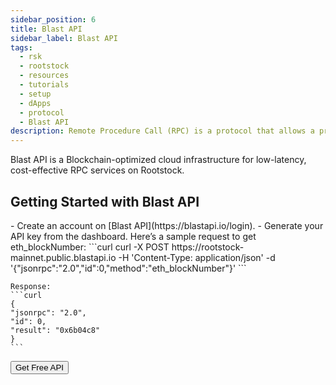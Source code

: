 ```yaml
---
sidebar_position: 6
title: Blast API
sidebar_label: Blast API
tags:
  - rsk
  - rootstock
  - resources
  - tutorials
  - setup
  - dApps
  - protocol
  - Blast API
description: Remote Procedure Call (RPC) is a protocol that allows a program to execute procedures (functions) on a remote server as if they were local calls.
---
```


Blast API is a Blockchain-optimized cloud infrastructure for low-latency, cost-effective RPC services on Rootstock.

## **Getting Started with Blast API**

<Steps>
  <Step title="Sign Up and Get an API Key">
   - Create an account on [Blast API](https://blastapi.io/login).  
   - Generate your API key from the dashboard.  

  </Step>
<Step title="Make Example cURL Request to get eth_blockNumber">
   Here’s a sample request to get eth_blockNumber:  
    ```curl
    curl -X POST https://rootstock-mainnet.public.blastapi.io -H 'Content-Type: application/json' -d '{"jsonrpc":"2.0","id":0,"method":"eth_blockNumber"}'
    ```  

````
Response:
```curl
{
"jsonrpc": "2.0",
"id": 0,
"result": "0x6b04c8"
}
```
````

  </Step>
</Steps>

<Button href="https://blastapi.io/chains/rootstock">Get Free API</Button>